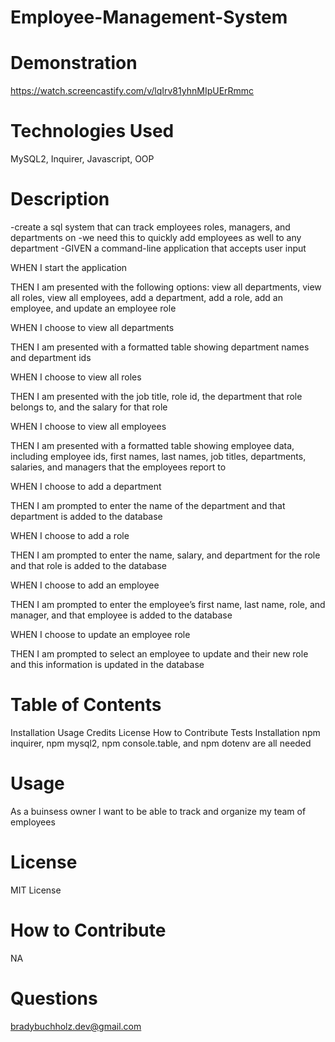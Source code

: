 # Employee-Management-System

# Demonstration
https://watch.screencastify.com/v/lqIrv81yhnMIpUErRmmc

# Technologies Used
MySQL2, Inquirer, Javascript, OOP

# Description
-create a sql system that can track employees roles, managers, and departments on -we need this to quickly add employees as well to any department -GIVEN a command-line application that accepts user input

WHEN I start the application

THEN I am presented with the following options: view all departments, view all roles, view all employees, add a department, add a role, add an employee, and update an employee role

WHEN I choose to view all departments

THEN I am presented with a formatted table showing department names and department ids

WHEN I choose to view all roles

THEN I am presented with the job title, role id, the department that role belongs to, and the salary for that role

WHEN I choose to view all employees

THEN I am presented with a formatted table showing employee data, including employee ids, first names, last names, job titles, departments, salaries, and managers that the employees report to

WHEN I choose to add a department

THEN I am prompted to enter the name of the department and that department is added to the database

WHEN I choose to add a role

THEN I am prompted to enter the name, salary, and department for the role and that role is added to the database

WHEN I choose to add an employee

THEN I am prompted to enter the employee’s first name, last name, role, and manager, and that employee is added to the database

WHEN I choose to update an employee role

THEN I am prompted to select an employee to update and their new role and this information is updated in the database

# Table of Contents
Installation
Usage
Credits
License
How to Contribute
Tests
Installation
npm inquirer, npm mysql2, npm console.table, and npm dotenv are all needed

# Usage
As a buinsess owner I want to be able to track and organize my team of employees

# License
MIT License

# How to Contribute
NA

# Questions
bradybuchholz.dev@gmail.com